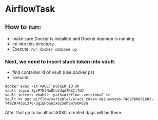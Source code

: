 # AirflowTask

## How to run:
- make sure Docker is installed and Docker daemon is running
- cd into this directory
- Execute:
```run docker compose up```

### Next, we need to insert slack token into vault:
- find container id of vault (use docker ps)
- Execute:
```
docker exec -it VAULT_DOCKER_ID sh
vault login ZyrP7NtNw0hbLUqu7N3IlTdO
vault secrets enable -path=airflow -version=2 kv
vault kv put airflow/variables/slack_token value=xoxb-7469760031683-7492974501376-3giEHbwG3x825nhVw7vUROyn
```

After that go to localhost:8080, created dags will be there.